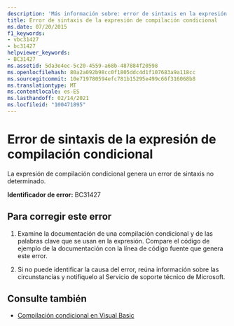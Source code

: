 ```yaml
---
description: 'Más información sobre: error de sintaxis en la expresión de compilación condicional'
title: Error de sintaxis de la expresión de compilación condicional
ms.date: 07/20/2015
f1_keywords:
- vbc31427
- bc31427
helpviewer_keywords:
- BC31427
ms.assetid: 5da3e4ec-5c20-4559-a68b-487884f20598
ms.openlocfilehash: 80a2a092b98cc0f1805ddc4d1f107683a9a118cc
ms.sourcegitcommit: 10e719780594efc781b15295e499c66f316068b8
ms.translationtype: MT
ms.contentlocale: es-ES
ms.lasthandoff: 02/14/2021
ms.locfileid: "100471895"
---
```

# <a name="syntax-error-in-conditional-compilation-expression"></a>Error de sintaxis de la expresión de compilación condicional

La expresión de compilación condicional genera un error de sintaxis no determinado.  
  
 **Identificador de error:** BC31427  
  
## <a name="to-correct-this-error"></a>Para corregir este error  
  
1. Examine la documentación de una compilación condicional y de las palabras clave que se usan en la expresión. Compare el código de ejemplo de la documentación con la línea de código fuente que genera este error.  
  
2. Si no puede identificar la causa del error, reúna información sobre las circunstancias y notifíquelo al Servicio de soporte técnico de Microsoft.  
  
## <a name="see-also"></a>Consulte también

- [Compilación condicional en Visual Basic](../programming-guide/program-structure/conditional-compilation.md)
